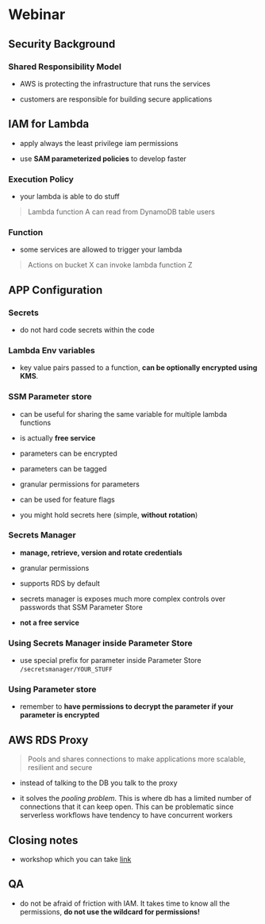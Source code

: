 # Webinar

## Security Background

### Shared Responsibility Model

- AWS is protecting the infrastructure that runs the services

- customers are responsible for building secure applications

## IAM for Lambda

- apply always the least privilege iam permissions

- use **SAM parameterized policies** to develop faster

### Execution Policy

- your lambda is able to do stuff

> Lambda function A can read from DynamoDB table users

### Function

- some services are allowed to trigger your lambda

> Actions on bucket X can invoke lambda function Z

## APP Configuration

### Secrets

- do not hard code secrets within the code

### Lambda Env variables

- key value pairs passed to a function, **can be optionally encrypted using KMS**.

### SSM Parameter store

- can be useful for sharing the same variable for multiple lambda functions

- is actually **free service**

- parameters can be encrypted

- parameters can be tagged

- granular permissions for parameters

- can be used for feature flags

- you might hold secrets here (simple, **without rotation**)

### Secrets Manager

- **manage, retrieve, version and rotate credentials**

- granular permissions

- supports RDS by default

- secrets manager is exposes much more complex controls over passwords that SSM Parameter Store

- **not a free service**

### Using Secrets Manager inside Parameter Store

- use special prefix for parameter inside Parameter Store `/secretsmanager/YOUR_STUFF`

### Using Parameter store

- remember to **have permissions to decrypt the parameter if your parameter is encrypted**

## AWS RDS Proxy

> Pools and shares connections to make applications more scalable, resilient and secure

- instead of talking to the DB you talk to the proxy

- it solves the _pooling problem_. This is where db has a limited number of connections that it can keep open. This can be problematic since serverless workflows have tendency to have concurrent workers

## Closing notes

- workshop which you can take [link](amzn.to/serverless-security)

## QA

- do not be afraid of friction with IAM. It takes time to know all the permissions, **do not use the wildcard for permissions!**
